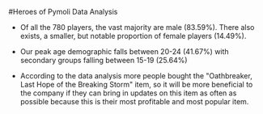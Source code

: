 #Heroes of Pymoli Data Analysis

- Of all the 780 players, the vast majority are male (83.59%). There also exists, a smaller, but notable proportion of female players (14.49%).

- Our peak age demographic falls between 20-24 (41.67%) with secondary groups falling between 15-19 (25.64%)

- According to the data analysis more people bought the "Oathbreaker, Last Hope of the Breaking Storm" item, so it will be more beneficial to the company if they can bring in updates on this item as often as possible because this is their most profitable and most popular item.
